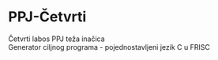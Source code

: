 # PPJ-Četvrti
Četvrti labos PPJ teža inačica\
Generator ciljnog programa - pojednostavljeni jezik C u FRISC
